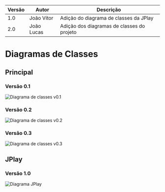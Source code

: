 |Versão|Autor|Descrição|
|------|-----|---------|
|1.0|João Vítor|Adição do diagrama de classes da JPlay|
|2.0|João Lucas|Adição dos diagramas de classes do projeto|

# Diagramas de Classes

## Principal

### Versão 0.1

![Diagrama de classes v0.1](https://i.imgur.com/2sReFrS.png)

### Versão 0.2

![Diagrama de classes v0.2](https://i.imgur.com/ajvguwx.png)

### Versão 0.3

![Diagrama de classes v0.3](https://i.imgur.com/9p1ZKn4.png)

## JPlay

### Versão 1.0

![Diagrama JPlay](https://i.imgur.com/Aoflhxh.jpg)
